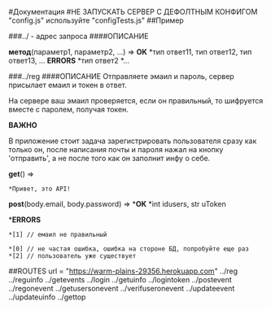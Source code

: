 #Документация
#НЕ ЗАПУСКАТЬ СЕРВЕР С ДЕФОЛТНЫМ КОНФИГОМ "config.js" используйте "configTests.js"
##Пример

###../ - адрес запроса
####ОПИСАНИЕ

**метод**(параметр1, параметр2, ...) => 
**OK**
    *тип ответ11, тип ответ12, тип ответ13, ...
**ERRORS**
    *тип ответ2
    *...

###../reg
####ОПИСАНИЕ
Отправляете эмаил и пароль, сервер присылает емаил и токен в ответ. 

На сервере ваш эмаил проверяется, если он правильный, то шифруется вместе с паролем, получая токен.

**ВАЖНО**

В приложение стоит задача зарегистрировать пользователя сразу как только он, после написания почты и пароля нажал на кнопку 'отправить', а не после того как он заполнит инфу о себе.

**get**() => 

    *Привет, это API!

**post**(body.email, body.password) =>
***OK**
    *int idusers, str uToken

***ERRORS**

    *[1] // емаил не правильный

    *[0] // не частая ошибка, ошибка на стороне БД, попробуйте еще раз
    *[2] // пользователь уже существует


##ROUTES
    url =  "https://warm-plains-29356.herokuapp.com"
    ../reg
    ../reguinfo
    ../getevents
    ../login
    ../getuinfo
    ../logintoken
    ../postevent
    ../regonevent
    ../getusersonevent
    ../verifuseronevent
    ../updateevent
    ../updateuinfo
    ../gettop

